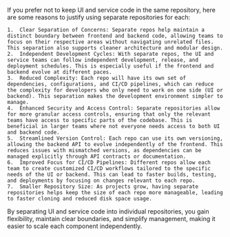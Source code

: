 If you prefer not to keep UI and service code in the same repository, here are some reasons to justify using separate repositories for each:

	1.	Clear Separation of Concerns: Separate repos help maintain a distinct boundary between frontend and backend code, allowing teams to focus on their respective areas without navigating unrelated files. This separation also supports cleaner architecture and modular design.
	2.	Independent Development Cycles: With separate repos, the UI and service teams can follow independent development, release, and deployment schedules. This is especially useful if the frontend and backend evolve at different paces.
	3.	Reduced Complexity: Each repo will have its own set of dependencies, configurations, and CI/CD pipelines, which can reduce the complexity for developers who only need to work on one side (UI or backend). This separation makes the development environment simpler to manage.
	4.	Enhanced Security and Access Control: Separate repositories allow for more granular access controls, ensuring that only the relevant teams have access to specific parts of the codebase. This is beneficial in larger teams where not everyone needs access to both UI and backend code.
	5.	Streamlined Version Control: Each repo can use its own versioning, allowing the backend API to evolve independently of the frontend. This reduces issues with mismatched versions, as dependencies can be managed explicitly through API contracts or documentation.
	6.	Improved Focus for CI/CD Pipelines: Different repos allow each team to create customized CI/CD workflows tailored to the specific needs of the UI or backend. This can lead to faster builds, testing, and deployments by focusing on changes relevant to each repo.
	7.	Smaller Repository Size: As projects grow, having separate repositories helps keep the size of each repo more manageable, leading to faster cloning and reduced disk space usage.

By separating UI and service code into individual repositories, you gain flexibility, maintain clear boundaries, and simplify management, making it easier to scale each component independently.